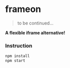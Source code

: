 # frameon
> to be continued...

**A flexible iframe alternative!**

### Instruction
```bash
npm install
npm start
```